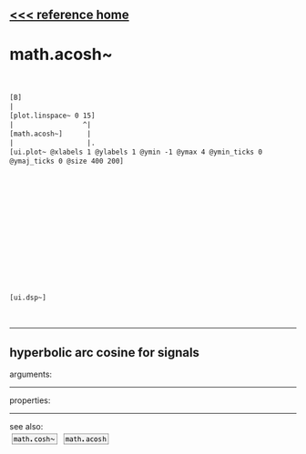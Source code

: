 [<<< reference home](ceammc_lib.md)
---

# math.acosh~

```


[B]
|
[plot.linspace~ 0 15]
|                 ^|
[math.acosh~]      |
|                  |.
[ui.plot~ @xlabels 1 @ylabels 1 @ymin -1 @ymax 4 @ymin_ticks 0 @ymaj_ticks 0 @size 400 200]














[ui.dsp~]

            
```
---
hyperbolic arc cosine for signals
---
arguments:


---
properties:


---
see also:<br>
[![math.cosh~](img/object_math.cosh~.png)](math.cosh~.md)
[![math.acosh](img/object_math.acosh.png)](math.acosh.md)

